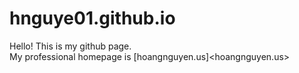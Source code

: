 # hnguye01.github.io
Hello! This is my github page.  
My professional homepage is [hoangnguyen.us]<hoangnguyen.us>

